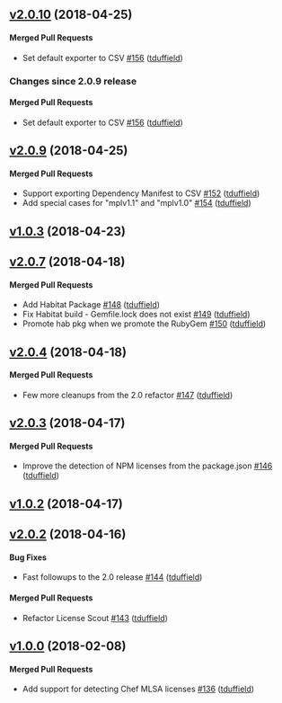 <!-- usage documentation: http://expeditor-docs.es.chef.io/configuration/changelog/ -->

<!-- latest_release 2.0.10 -->
## [v2.0.10](https://github.com/chef/license_scout/tree/v2.0.10) (2018-04-25)

#### Merged Pull Requests
- Set default exporter to CSV [#156](https://github.com/chef/license_scout/pull/156) ([tduffield](https://github.com/tduffield))
<!-- latest_release -->

<!-- release_rollup since=2.0.9 -->
### Changes since 2.0.9 release

#### Merged Pull Requests
- Set default exporter to CSV [#156](https://github.com/chef/license_scout/pull/156) ([tduffield](https://github.com/tduffield)) <!-- 2.0.10 -->
<!-- release_rollup -->

<!-- latest_stable_release -->
## [v2.0.9](https://github.com/chef/license_scout/tree/v2.0.9) (2018-04-25)

#### Merged Pull Requests
- Support exporting Dependency Manifest to CSV [#152](https://github.com/chef/license_scout/pull/152) ([tduffield](https://github.com/tduffield))
- Add special cases for &quot;mplv1.1&quot; and &quot;mplv1.0&quot; [#154](https://github.com/chef/license_scout/pull/154) ([tduffield](https://github.com/tduffield))
<!-- latest_stable_release -->

## [v1.0.3](https://github.com/chef/license_scout/tree/v1.0.3) (2018-04-23)

## [v2.0.7](https://github.com/chef/license_scout/tree/v2.0.7) (2018-04-18)

#### Merged Pull Requests
- Add Habitat Package [#148](https://github.com/chef/license_scout/pull/148) ([tduffield](https://github.com/tduffield))
- Fix Habitat build - Gemfile.lock does not exist [#149](https://github.com/chef/license_scout/pull/149) ([tduffield](https://github.com/tduffield))
- Promote hab pkg when we promote the RubyGem [#150](https://github.com/chef/license_scout/pull/150) ([tduffield](https://github.com/tduffield))

## [v2.0.4](https://github.com/chef/license_scout/tree/v2.0.4) (2018-04-18)

#### Merged Pull Requests
- Few more cleanups from the 2.0 refactor [#147](https://github.com/chef/license_scout/pull/147) ([tduffield](https://github.com/tduffield))

## [v2.0.3](https://github.com/chef/license_scout/tree/v2.0.3) (2018-04-17)

#### Merged Pull Requests
- Improve the detection of NPM licenses from the package.json [#146](https://github.com/chef/license_scout/pull/146) ([tduffield](https://github.com/tduffield))

## [v1.0.2](https://github.com/chef/license_scout/tree/v1.0.2) (2018-04-17)

## [v2.0.2](https://github.com/chef/license_scout/tree/v2.0.2) (2018-04-16)

#### Bug Fixes
- Fast followups to the 2.0 release [#144](https://github.com/chef/license_scout/pull/144) ([tduffield](https://github.com/tduffield))

#### Merged Pull Requests
- Refactor License Scout [#143](https://github.com/chef/license_scout/pull/143) ([tduffield](https://github.com/tduffield))

## [v1.0.0](https://github.com/chef/license_scout/tree/v1.0.0) (2018-02-08)

#### Merged Pull Requests
- Add support for detecting Chef MLSA licenses [#136](https://github.com/chef/license_scout/pull/136) ([tduffield](https://github.com/tduffield))